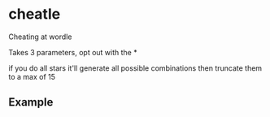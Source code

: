# cheatle
Cheating at wordle

Takes 3 parameters, opt out with the * 

if you do all stars it'll generate all possible combinations then truncate them to a max of 15

## Example
